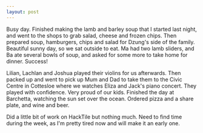 ```yaml
---
layout: post
---
```


Busy day. Finished making the lamb and barley soup that I started last night,
and went to the shops to grab salad, cheese and frozen chips. Then prepared
soup, hamburgers, chips and salad for Dzung's side of the family. Beautiful
sunny day, so we sat outside to eat. Ma had two lamb sliders, and Ba ate several
bowls of soup, and asked for some more to take home for dinner. Success!

Lilian, Lachlan and Joshua played their violins for us afterwards. Then packed
up and went to pick up Mum and Dad to take them to the Civic Centre in Cottesloe
where we watches Eliza and Jack's piano concert. They played with confidence.
Very proud of our kids. Finished the day at Barchetta, watching the sun set over
the ocean. Ordered pizza and a share plate, and wine and beer.

Did a little bit of work on HackTile but nothing much. Need to find time during
the week, as I'm pretty tired now and will make it an early one.
